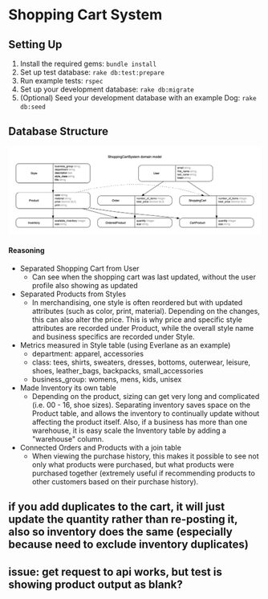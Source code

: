 # Shopping Cart System

## Setting Up
1. Install the required gems: `bundle install`
2. Set up test database: `rake db:test:prepare`
3. Run example tests: `rspec`
4. Set up your development database: `rake db:migrate`
5. (Optional) Seed your development database with an example Dog: `rake db:seed`


## Database Structure
![erd](erd.jpg)
#### Reasoning
- Separated Shopping Cart from User  
  - Can see when the shopping cart was last updated, without the user profile also showing as updated  
- Separated Products from Styles  
  - In merchandising, one style is often reordered but with updated attributes (such as color, print, material). Depending on the changes, this can also alter the price. This is why price and specific style attributes are recorded under Product, while the overall style name and business specifics are recorded under Style.  
- Metrics measured in Style table (using Everlane as an example)  
  - department: apparel, accessories
  - class: tees, shirts, sweaters, dresses, bottoms, outerwear, leisure, shoes, leather_bags, backpacks, small_accessories
  - business_group: womens, mens, kids, unisex  
- Made Inventory its own table
  - Depending on the product, sizing can get very long and complicated (i.e. 00 - 16, shoe sizes). Separating inventory saves space on the Product table, and allows the inventory to continually update without affecting the product itself. Also, if a business has more than one warehouse, it is easy scale the Inventory table by adding a "warehouse" column.  
- Connected Orders and Products with a join table
  - When viewing the purchase history, this makes it possible to see not only what products were purchased, but what products were purchased together (extremely useful if recommending products to other customers based on their purchase history).

## if you add duplicates to the cart, it will just update the quantity rather than re-posting it, also so inventory does the same (especially because need to exclude inventory duplicates)
## issue: get request to api works, but test is showing product output as blank?
